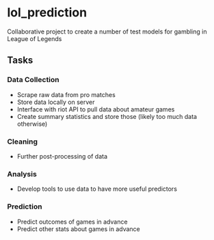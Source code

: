 # lol_prediction
Collaborative project to create a number of test models for gambling in League of Legends

## Tasks

### Data Collection
* Scrape raw data from pro matches
* Store data locally on server
* Interface with riot API to pull data about amateur games
 * Create summary statistics and store those (likely too much data otherwise)

### Cleaning
* Further post-processing of data

### Analysis
* Develop tools to use data to have more useful predictors

### Prediction
* Predict outcomes of games in advance
* Predict other stats about games in advance